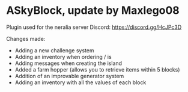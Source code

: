 # ASkyBlock, update by Maxlego08

Plugin used for the neralia server
Discord: https://discord.gg/HcJPc3D

Changes made:

* Adding a new challenge system
* Adding an inventory when ordering / is
* Adding messages when creating the island
* Added a farm hopper (allows you to retrieve items within 5 blocks)
* Addition of an improvable generator system
* Adding an inventory with all the values of each block